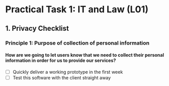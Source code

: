 # Practical Task 1: IT and Law (L01)

## 1. Privacy Checklist

### Principle 1: Purpose of collection of personal information

#### How are we going to let users know that we need to collect their personal information in order for us to provide our services?

- [ ] Quickly deliver a working prototype in the first week
- [ ] Test this software with the client straight away

